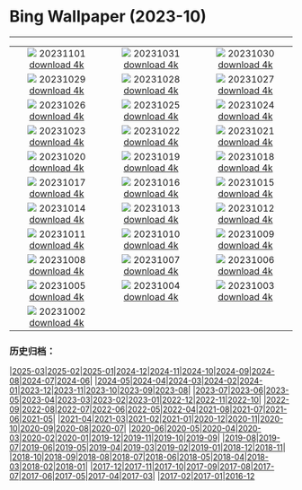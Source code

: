 # Bing Wallpaper (2023-10)
**************
| | | |
| :----: | :----: | :----: |
| ![](https://www.bing.com/th?id=OHR.AstoriaBridge_JA-JP5052562579_1920x1080.jpg) 20231101 [download 4k](https://www.bing.com/th?id=OHR.AstoriaBridge_JA-JP5052562579_UHD.jpg) | ![](https://www.bing.com/th?id=OHR.HalloweenCuteAI_JA-JP4715230706_1920x1080.jpg) 20231031 [download 4k](https://www.bing.com/th?id=OHR.HalloweenCuteAI_JA-JP4715230706_UHD.jpg) | ![](https://www.bing.com/th?id=OHR.GlenariffForest_JA-JP1774079251_1920x1080.jpg) 20231030 [download 4k](https://www.bing.com/th?id=OHR.GlenariffForest_JA-JP1774079251_UHD.jpg) |
| ![](https://www.bing.com/th?id=OHR.BourgesMarsh_JA-JP4265679422_1920x1080.jpg) 20231029 [download 4k](https://www.bing.com/th?id=OHR.BourgesMarsh_JA-JP4265679422_UHD.jpg) | ![](https://www.bing.com/th?id=OHR.FiveWinds_JA-JP4074287650_1920x1080.jpg) 20231028 [download 4k](https://www.bing.com/th?id=OHR.FiveWinds_JA-JP4074287650_UHD.jpg) | ![](https://www.bing.com/th?id=OHR.OldBridgeSkye_JA-JP3696006091_1920x1080.jpg) 20231027 [download 4k](https://www.bing.com/th?id=OHR.OldBridgeSkye_JA-JP3696006091_UHD.jpg) |
| ![](https://www.bing.com/th?id=OHR.ViennaAutumn_JA-JP3547270203_1920x1080.jpg) 20231026 [download 4k](https://www.bing.com/th?id=OHR.ViennaAutumn_JA-JP3547270203_UHD.jpg) | ![](https://www.bing.com/th?id=OHR.GrandStaircase_JA-JP3373019337_1920x1080.jpg) 20231025 [download 4k](https://www.bing.com/th?id=OHR.GrandStaircase_JA-JP3373019337_UHD.jpg) | ![](https://www.bing.com/th?id=OHR.FuzerCastle_JA-JP2974614535_1920x1080.jpg) 20231024 [download 4k](https://www.bing.com/th?id=OHR.FuzerCastle_JA-JP2974614535_UHD.jpg) |
| ![](https://www.bing.com/th?id=OHR.PoconosMaze_JA-JP2722442659_1920x1080.jpg) 20231023 [download 4k](https://www.bing.com/th?id=OHR.PoconosMaze_JA-JP2722442659_UHD.jpg) | ![](https://www.bing.com/th?id=OHR.JidaiMatsuri2023_JA-JP2436746215_1920x1080.jpg) 20231022 [download 4k](https://www.bing.com/th?id=OHR.JidaiMatsuri2023_JA-JP2436746215_UHD.jpg) | ![](https://www.bing.com/th?id=OHR.PersepolisRelief_JA-JP2088549399_1920x1080.jpg) 20231021 [download 4k](https://www.bing.com/th?id=OHR.PersepolisRelief_JA-JP2088549399_UHD.jpg) |
| ![](https://www.bing.com/th?id=OHR.PygmySloth_JA-JP1472166927_1920x1080.jpg) 20231020 [download 4k](https://www.bing.com/th?id=OHR.PygmySloth_JA-JP1472166927_UHD.jpg) | ![](https://www.bing.com/th?id=OHR.WaterLilyVietnam_JA-JP8591177657_1920x1080.jpg) 20231019 [download 4k](https://www.bing.com/th?id=OHR.WaterLilyVietnam_JA-JP8591177657_UHD.jpg) | ![](https://www.bing.com/th?id=OHR.KodiakAlaska_JA-JP8382026046_1920x1080.jpg) 20231018 [download 4k](https://www.bing.com/th?id=OHR.KodiakAlaska_JA-JP8382026046_UHD.jpg) |
| ![](https://www.bing.com/th?id=OHR.SpreadsheetDay_JA-JP8161682030_1920x1080.jpg) 20231017 [download 4k](https://www.bing.com/th?id=OHR.SpreadsheetDay_JA-JP8161682030_UHD.jpg) | ![](https://www.bing.com/th?id=OHR.GoldenEnchantments_JA-JP7939818582_1920x1080.jpg) 20231016 [download 4k](https://www.bing.com/th?id=OHR.GoldenEnchantments_JA-JP7939818582_UHD.jpg) | ![](https://www.bing.com/th?id=OHR.RingEclipse_JA-JP9257563062_1920x1080.jpg) 20231015 [download 4k](https://www.bing.com/th?id=OHR.RingEclipse_JA-JP9257563062_UHD.jpg) |
| ![](https://www.bing.com/th?id=OHR.RailwayDay2023_JA-JP6915793143_1920x1080.jpg) 20231014 [download 4k](https://www.bing.com/th?id=OHR.RailwayDay2023_JA-JP6915793143_UHD.jpg) | ![](https://www.bing.com/th?id=OHR.ViesteItaly_JA-JP5299332790_1920x1080.jpg) 20231013 [download 4k](https://www.bing.com/th?id=OHR.ViesteItaly_JA-JP5299332790_UHD.jpg) | ![](https://www.bing.com/th?id=OHR.AutumnHedgehog_JA-JP5112338279_1920x1080.jpg) 20231012 [download 4k](https://www.bing.com/th?id=OHR.AutumnHedgehog_JA-JP5112338279_UHD.jpg) |
| ![](https://www.bing.com/th?id=OHR.JohnDayFossil_JA-JP4939984855_1920x1080.jpg) 20231011 [download 4k](https://www.bing.com/th?id=OHR.JohnDayFossil_JA-JP4939984855_UHD.jpg) | ![](https://www.bing.com/th?id=OHR.SoprisSunrise_JA-JP4661289505_1920x1080.jpg) 20231010 [download 4k](https://www.bing.com/th?id=OHR.SoprisSunrise_JA-JP4661289505_UHD.jpg) | ![](https://www.bing.com/th?id=OHR.FremontPetroglyph_JA-JP4463942591_1920x1080.jpg) 20231009 [download 4k](https://www.bing.com/th?id=OHR.FremontPetroglyph_JA-JP4463942591_UHD.jpg) |
| ![](https://www.bing.com/th?id=OHR.Hanlu2023_JA-JP9061398422_1920x1080.jpg) 20231008 [download 4k](https://www.bing.com/th?id=OHR.Hanlu2023_JA-JP9061398422_UHD.jpg) | ![](https://www.bing.com/th?id=OHR.GrizzlyFalls_JA-JP3634717781_1920x1080.jpg) 20231007 [download 4k](https://www.bing.com/th?id=OHR.GrizzlyFalls_JA-JP3634717781_UHD.jpg) | ![](https://www.bing.com/th?id=OHR.TaughannockFalls_JA-JP2595507863_1920x1080.jpg) 20231006 [download 4k](https://www.bing.com/th?id=OHR.TaughannockFalls_JA-JP2595507863_UHD.jpg) |
| ![](https://www.bing.com/th?id=OHR.GentooJump_JA-JP8308957970_1920x1080.jpg) 20231005 [download 4k](https://www.bing.com/th?id=OHR.GentooJump_JA-JP8308957970_UHD.jpg) | ![](https://www.bing.com/th?id=OHR.TarantulaNebula_JA-JP8062980549_1920x1080.jpg) 20231004 [download 4k](https://www.bing.com/th?id=OHR.TarantulaNebula_JA-JP8062980549_UHD.jpg) | ![](https://www.bing.com/th?id=OHR.WhitsundaySwirl_JA-JP7715335529_1920x1080.jpg) 20231003 [download 4k](https://www.bing.com/th?id=OHR.WhitsundaySwirl_JA-JP7715335529_UHD.jpg) |
| ![](https://www.bing.com/th?id=OHR.VuittonFoundation_JA-JP7245155728_1920x1080.jpg) 20231002 [download 4k](https://www.bing.com/th?id=OHR.VuittonFoundation_JA-JP7245155728_UHD.jpg) |  |  |

### 历史归档：

|[2025-03](2025-03/2025-03.md)|[2025-02](2025-02/2025-02.md)|[2025-01](2025-01/2025-01.md)|[2024-12](2024-12/2024-12.md)|[2024-11](2024-11/2024-11.md)|[2024-10](2024-10/2024-10.md)|[2024-09](2024-09/2024-09.md)|[2024-08](2024-08/2024-08.md)|[2024-07](2024-07/2024-07.md)|[2024-06](2024-06/2024-06.md)|
|[2024-05](2024-05/2024-05.md)|[2024-04](2024-04/2024-04.md)|[2024-03](2024-03/2024-03.md)|[2024-02](2024-02/2024-02.md)|[2024-01](2024-01/2024-01.md)|[2023-12](2023-12/2023-12.md)|[2023-11](2023-11/2023-11.md)|[2023-10](2023-10/2023-10.md)|[2023-09](2023-09/2023-09.md)|[2023-08](2023-08/2023-08.md)|
|[2023-07](2023-07/2023-07.md)|[2023-06](2023-06/2023-06.md)|[2023-05](2023-05/2023-05.md)|[2023-04](2023-04/2023-04.md)|[2023-03](2023-03/2023-03.md)|[2023-02](2023-02/2023-02.md)|[2023-01](2023-01/2023-01.md)|[2022-12](2022-12/2022-12.md)|[2022-11](2022-11/2022-11.md)|[2022-10](2022-10/2022-10.md)|
|[2022-09](2022-09/2022-09.md)|[2022-08](2022-08/2022-08.md)|[2022-07](2022-07/2022-07.md)|[2022-06](2022-06/2022-06.md)|[2022-05](2022-05/2022-05.md)|[2022-04](2022-04/2022-04.md)|[2021-08](2021-08/2021-08.md)|[2021-07](2021-07/2021-07.md)|[2021-06](2021-06/2021-06.md)|[2021-05](2021-05/2021-05.md)|
|[2021-04](2021-04/2021-04.md)|[2021-03](2021-03/2021-03.md)|[2021-02](2021-02/2021-02.md)|[2021-01](2021-01/2021-01.md)|[2020-12](2020-12/2020-12.md)|[2020-11](2020-11/2020-11.md)|[2020-10](2020-10/2020-10.md)|[2020-09](2020-09/2020-09.md)|[2020-08](2020-08/2020-08.md)|[2020-07](2020-07/2020-07.md)|
|[2020-06](2020-06/2020-06.md)|[2020-05](2020-05/2020-05.md)|[2020-04](2020-04/2020-04.md)|[2020-03](2020-03/2020-03.md)|[2020-02](2020-02/2020-02.md)|[2020-01](2020-01/2020-01.md)|[2019-12](2019-12/2019-12.md)|[2019-11](2019-11/2019-11.md)|[2019-10](2019-10/2019-10.md)|[2019-09](2019-09/2019-09.md)|
|[2019-08](2019-08/2019-08.md)|[2019-07](2019-07/2019-07.md)|[2019-06](2019-06/2019-06.md)|[2019-05](2019-05/2019-05.md)|[2019-04](2019-04/2019-04.md)|[2019-03](2019-03/2019-03.md)|[2019-02](2019-02/2019-02.md)|[2019-01](2019-01/2019-01.md)|[2018-12](2018-12/2018-12.md)|[2018-11](2018-11/2018-11.md)|
|[2018-10](2018-10/2018-10.md)|[2018-09](2018-09/2018-09.md)|[2018-08](2018-08/2018-08.md)|[2018-07](2018-07/2018-07.md)|[2018-06](2018-06/2018-06.md)|[2018-05](2018-05/2018-05.md)|[2018-04](2018-04/2018-04.md)|[2018-03](2018-03/2018-03.md)|[2018-02](2018-02/2018-02.md)|[2018-01](2018-01/2018-01.md)|
|[2017-12](2017-12/2017-12.md)|[2017-11](2017-11/2017-11.md)|[2017-10](2017-10/2017-10.md)|[2017-09](2017-09/2017-09.md)|[2017-08](2017-08/2017-08.md)|[2017-07](2017-07/2017-07.md)|[2017-06](2017-06/2017-06.md)|[2017-05](2017-05/2017-05.md)|[2017-04](2017-04/2017-04.md)|[2017-03](2017-03/2017-03.md)|
|[2017-02](2017-02/2017-02.md)|[2017-01](2017-01/2017-01.md)|[2016-12](2016-12/2016-12.md)